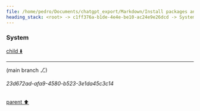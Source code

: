 ```yaml
---
file: /home/pedro/Documents/chatgpt_export/Markdown/Install packages and fetch data.md
heading_stack: <root> -> c1ff376a-b1de-4e4e-be10-ac24e9e26dcd -> System
---
```

### System

[child ⬇️](#23d672ad-afa9-4580-b523-3e1da45c3c14)

---

(main branch ⎇)
###### 23d672ad-afa9-4580-b523-3e1da45c3c14
[parent ⬆️](#c1ff376a-b1de-4e4e-be10-ac24e9e26dcd)
